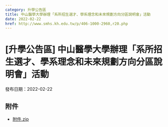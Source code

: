 ```yaml
---
category: 升學公告區
title: 中山醫學大學辦理「系所招生選才、學系理念和未來規劃方向分區說明會」活動
date: 2022-02-22
href: http://www.smhs.kh.edu.tw/p/406-1000-2960,r20.php
---
```


# [升學公告區] 中山醫學大學辦理「系所招生選才、學系理念和未來規劃方向分區說明會」活動

發布日期：2022-02-22

<div><div></div><div></div></div>

## 附件

- [附件.zip](https://www.smhs.kh.edu.tw/app/index.php?Action=downloadfile&file=WVhSMFlXTm9MelV3TDNCMFlWOHlOamswWHpJNE16VXlOelZmT1RBek1UWXVlbWx3&fname=DGGGROTSYWQO41XX50LKSWHGRK30OOLKDGUWTSKK4125MLVWKPROVTPOUSSSPKPO)
